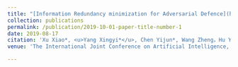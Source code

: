 ```yaml
---
title: "[Information Redundancy minimization for Adversarial Defence](http://adamdad.github.io/files/information redundancy minimization.pdf)"
collection: publications
permalink: /publication/2019-10-01-paper-title-number-1
date: 2019-08-17
citation: 'Xu Xiao*, <u>Yang Xingyi*</u>, Chen Yijun*, Wang Zheng，Hu Yining and Xie Lizhe <br> * Equally contributed'
venue: 'The International Joint Conference on Artificial Intelligence, Artificial Intelligence & Business Security (IJCAI Workshop)'

---
```


